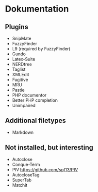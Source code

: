 Dokumentation
=============

Plugins
-------

* SnipMate
* FuzzyFinder
* L9 (required by FuzzyFinder)
* Gundo
* Latex-Suite
* NERDtree
* Taglist
* XMLEdit
* Fugitive
* MRU
* Pastie
* PHP documentor
* Better PHP completion
* Unimpaired


Additional filetypes
--------------------

* Markdown


Not installed, but interesting
------------------------------

* Autoclose
* Conque-Term
* PIV https://github.com/spf13/PIV
* AutocloseTag
* SuperTab
* Matchit
